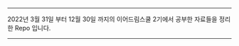 ------------
2022년 3월 31일 부터 12월 30일 까지의 이어드림스쿨 2기에서 공부한 자료들을 정리한 Repo 입니다.

    

--------------
   
